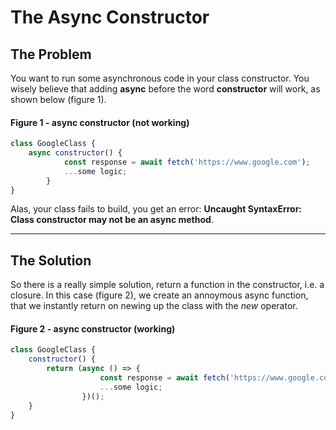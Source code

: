 # The Async Constructor

## The Problem
You want to run some asynchronous code in your class constructor. You wisely believe that adding **async** before the word **constructor** will work, as shown below (figure 1).

#### Figure 1 - async constructor (not working)
```javascript exampleType:Bad
class GoogleClass {
    async constructor() {
            const response = await fetch('https://www.google.com');
            ...some logic;
        }
}
```

Alas, your class fails to build, you get an error: **Uncaught SyntaxError: Class constructor may not be an async method**.

---

## The Solution

So there is a really simple solution, return a function in the constructor, i.e. a closure. In this case (figure 2), we create an annoymous async function, that we instantly return on newing up the class with the *new* operator.

#### Figure 2 - async constructor (working)
```javascript exampleType:Good
class GoogleClass {
    constructor() {
        return (async () => {
                    const response = await fetch('https://www.google.com');
                    ...some logic;
                })();
    }
}
```